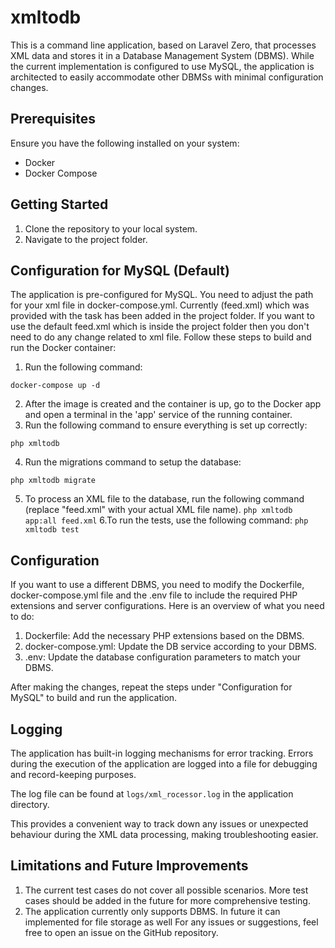# xmltodb

This is a command line application, based on Laravel Zero, that processes XML data and stores it in a Database Management System (DBMS). 
While the current implementation is configured to use MySQL, the application is architected to easily accommodate other DBMSs with minimal configuration changes.

## Prerequisites

Ensure you have the following installed on your system:

- Docker
- Docker Compose

## Getting Started

1. Clone the repository to your local system.
2. Navigate to the project folder.


## Configuration for MySQL (Default)

The application is pre-configured for MySQL. 
You need to adjust the path for your xml file in docker-compose.yml. Currently (feed.xml) which was provided with the task has been added in the project folder.
If you want to use the default feed.xml which is inside the project folder then you don't need to do any change related to xml file.
Follow these steps to build and run the Docker container:

1. Run the following command:

``
docker-compose up -d
``

2. After the image is created and the container is up, go to the Docker app and open a terminal in the 'app' service of the running container.
3. Run the following command to ensure everything is set up correctly:

``
php xmltodb
``

4. Run the migrations command to setup the database:

``
php xmltodb migrate
``

5. To process an XML file to the database, run the following command (replace "feed.xml" with your actual XML file name). 
``
php xmltodb app:all feed.xml
``
6.To run the tests, use the following command:
``
php xmltodb test
``
## Configuration 
If you want to use a different DBMS, you need to modify the Dockerfile, docker-compose.yml file and the .env file to include the required PHP extensions and server configurations. 
Here is an overview of what you need to do:

1. Dockerfile: Add the necessary PHP extensions based on the DBMS.
2. docker-compose.yml: Update the DB service according to your DBMS.
3. .env: Update the database configuration parameters to match your DBMS.


After making the changes, repeat the steps under "Configuration for MySQL" to build and run the application.

## Logging

The application has built-in logging mechanisms for error tracking. Errors during the execution of the application are logged into a file for debugging and record-keeping purposes.

The log file can be found at `logs/xml_rocessor.log` in the application directory.

This provides a convenient way to track down any issues or unexpected behaviour during the XML data processing, making troubleshooting easier.


## Limitations and Future Improvements
1. The current test cases do not cover all possible scenarios. More test cases should be added in the future for more comprehensive testing.
2. The application currently only supports DBMS. In future it can implemented for file storage as well
For any issues or suggestions, feel free to open an issue on the GitHub repository.

